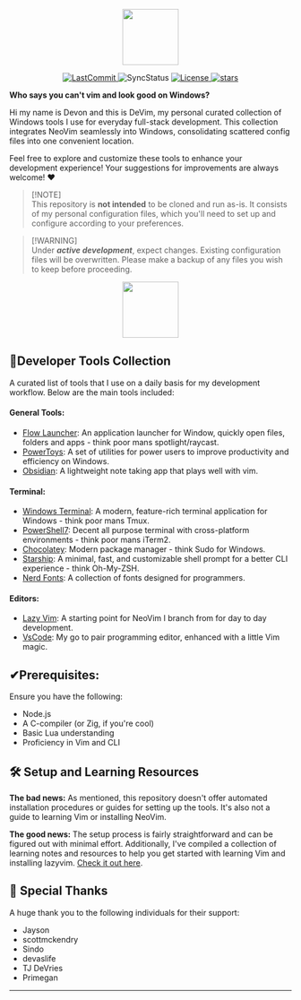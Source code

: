  <p align="center"> 
    <picture>
      <img src="demo/logo2" height="100">
    </picture>
  </a>
</p>

<p align="center">
  <a href="https://github.com/devongifford/devwin/commit">
    <img alt="LastCommit" src="https://img.shields.io/github/last-commit/devongifford/devwin/main?style=for-the-badge&logo=github&color=%237dcfff">
  </a>
    <img alt="SyncStatus" src="https://img.shields.io/github/actions/workflow/status/devongifford/devwin/sync.yml?style=for-the-badge&logo=github&label=Sync%20to%20dots&color=%23bb9af7">

  <a href="https://github.com/devongifford/devim/blob/main/LICENSE">
    <img alt="License" src="https://img.shields.io/github/license/devongifford/devim?style=for-the-badge&logo=github&color=%239ece6a">
  </a>
  <a href="https://github.com/devongifford/devim/stars">
    <img alt="stars" src="https://img.shields.io/github/stars/devongifford/devim?style=for-the-badge&logo=github&color=%23f7768e">
  </a>
</p>

**Who says you can't vim and look good on Windows?**

Hi my name is Devon and this is DeVim, my personal curated collection of Windows tools I use for everyday full-stack development. This collection integrates NeoVim seamlessly into Windows, consolidating scattered config files into one convenient location.

Feel free to explore and customize these tools to enhance your development experience! Your suggestions for improvements are always welcome! ❤

> [!NOTE]\
> This repository is **not intended** to be cloned and run as-is.
> It consists of my personal configuration files, which you'll need to set up and configure according to your preferences.

> [!WARNING]\
> Under _**active development**_, expect changes. Existing configuration files will be overwritten. Please make a backup of any files you wish to keep before proceeding.

 <p align="center"> 
    <picture>
      <img src="demo/demo1" height="100">
    </picture>
</p>

## 📝Developer Tools Collection

A curated list of tools that I use on a daily basis for my development workflow. Below are the main tools included:

#### General Tools:

- [Flow Launcher](https://github.com/Flow-Launcher/Flow.Launcher): An application launcher for Window, quickly open files, folders and apps - think poor mans spotlight/raycast.
- [PowerToys](https://github.com/microsoft/PowerToys): A set of utilities for power users to improve productivity and efficiency on Windows.
- [Obsidian](https://github.com/obsidianmd): A lightweight note taking app that plays well with vim.

#### Terminal:

- [Windows Terminal](https://github.com/microsoft/terminal): A modern, feature-rich terminal application for Windows - think poor mans Tmux.
- [PowerShell7](https://github.com/PowerShell/PowerShell): Decent all purpose terminal with cross-platform environments - think poor mans iTerm2.
- [Chocolatey](https://chocolatey.org/): Modern package manager - think Sudo for Windows.
- [Starship](https://github.com/starship/starship): A minimal, fast, and customizable shell prompt for a better CLI experience - think Oh-My-ZSH.
- [Nerd Fonts](https://www.nerdfonts.com/): A collection of fonts designed for programmers.

#### Editors:

- [Lazy Vim](https://github.com/LazyVim/LazyVim): A starting point for NeoVim I branch from for day to day development.
- [VsCode](https://code.visualstudio.com/): My go to pair programming editor, enhanced with a little Vim magic.

## ✔Prerequisites:

Ensure you have the following:

- Node.js
- A C-compiler (or Zig, if you're cool)
- Basic Lua understanding
- Proficiency in Vim and CLI

## 🛠️ Setup and Learning Resources

**The bad news:**
As mentioned, this repository doesn't offer automated installation procedures or guides for setting up the tools. It's also not a guide to learning Vim or installing NeoVim.

**The good news:**
The setup process is fairly straightforward and can be figured out with minimal effort. Additionally, I've compiled a collection of learning notes and resources to help you get started with learning Vim and installing lazyvim. [Check it out here](https://devon-gifford.notion.site/Vim-NeoVim-LazyVim-VsCode-emulation-ab098b5f8a8c43c6824633d218a2caf6).

## 🙌 Special Thanks

A huge thank you to the following individuals for their support:

- Jayson
- scottmckendry
- Sindo
- devaslife
- TJ DeVries
- Primegan

---
